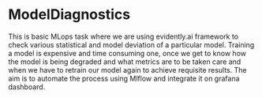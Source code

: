 # ModelDiagnostics
This is basic MLops task where we are using evidently.ai framework to check various statistical and model deviation of a particular model.  Training a model is expensive and time consuming one, once we get to know how the model is being degraded and what metrics are to be taken care and when we have to retrain our model again to achieve requisite results. The aim is to automate the process using Mlflow and integrate it on grafana dashboard.
